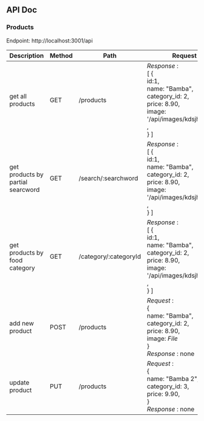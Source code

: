 ## API Doc

### Products
Endpoint:  http://localhost:3001/api

| Description            | Method   | Path           | Request / Response     
| -------------          | -------- | ----------     | -------- |
| get all products       | GET      | /products      | *Response* : <br>  [  { <br> id:1,<br> name: "Bamba", <br>category_id: 2,<br> price: 8.90, <br>   image: '/api/images/kdsjhkjhksdbihcbhjcj.jpg' ,<br> }  ]       |
| get products by partial searcword | GET | /search/:searchword | *Response* : <br>  [  { <br> id:1,<br> name: "Bamba", <br>category_id: 2,<br> price: 8.90, <br>   image: '/api/images/kdsjhkjhksdbihcbhjcj.jpg' ,<br> }  ] |
| get products by food category | GET | /category/:categoryId | *Response* : <br>  [  { <br> id:1,<br> name: "Bamba", <br>category_id: 2,<br> price: 8.90, <br>   image: '/api/images/kdsjhkjhksdbihcbhjcj.jpg' ,<br> }  ] |
| add new product | POST | /products | *Request* : <br>  { <br> name: "Bamba", <br>category_id: 2,<br> price: 8.90, <br>   image: *File*<br> } <br> *Response* : none  |
| update product | PUT | /products | *Request* : <br>  { <br> name: "Bamba 2", <br>category_id: 3,<br> price: 9.90, <br>  } <br> *Response* : none |

